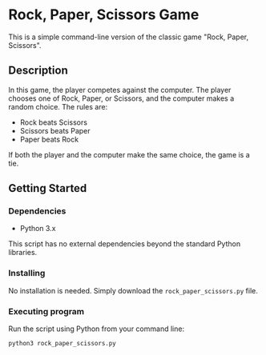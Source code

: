 # Rock, Paper, Scissors Game

This is a simple command-line version of the classic game "Rock, Paper, Scissors".

## Description

In this game, the player competes against the computer. The player chooses one of Rock, Paper, or Scissors, and the computer makes a random choice. The rules are:

- Rock beats Scissors
- Scissors beats Paper
- Paper beats Rock

If both the player and the computer make the same choice, the game is a tie.

## Getting Started

### Dependencies

- Python 3.x

This script has no external dependencies beyond the standard Python libraries.

### Installing

No installation is needed. Simply download the `rock_paper_scissors.py` file.

### Executing program

Run the script using Python from your command line:

```bash
python3 rock_paper_scissors.py

